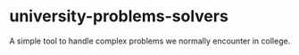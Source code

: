 # university-problems-solvers
A simple tool to handle complex problems we normally encounter in college.
